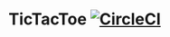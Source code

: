 # TicTacToe [![CircleCI](https://circleci.com/gh/RhesPosse/TicTacToe.svg?style=svg)](https://circleci.com/gh/RhesPosse/TicTacToe)